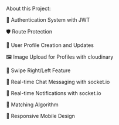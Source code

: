 About this Project:

🔐 Authentication System with JWT

🛡️ Route Protection

👤 User Profile Creation and Updates

🖼️ Image Upload for Profiles with cloudinary

🔄 Swipe Right/Left Feature

💬 Real-time Chat Messaging with socket.io

🔔 Real-time Notifications with socket.io

🤝 Matching Algorithm 

📱 Responsive Mobile Design
